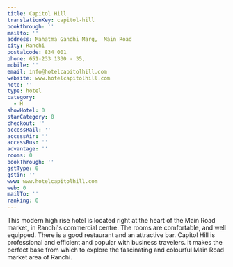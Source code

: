 ```yaml
---
title: Capitol Hill
translationKey: capitol-hill
bookthrough: ''
mailto: ''
address: Mahatma Gandhi Marg,  Main Road
city: Ranchi
postalcode: 834 001
phone: 651-233 1330 - 35,
mobile: ''
email: info@hotelcapitolhill.com
website: www.hotelcapitolhill.com
note: ''
type: hotel
category:
  - H
showHotel: 0
starCategory: 0
checkout: ''
accessRail: ''
accessAir: ''
accessBus: ''
advantage: ''
rooms: 0
bookThrough: ''
gstType: 0
gstin: ''
www: www.hotelcapitolhill.com
web: 0
mailTo: ''
ranking: 0
---
```







This modern high rise hotel is located right at the heart of the Main Road market, in Ranchi's commercial centre. The rooms are comfortable, and well equipped. There is a good restaurant and an attractive bar.    Capitol Hill is professional and efficient and popular with business travelers. It makes the perfect base from which to explore the fascinating and colourful Main Road market area of Ranchi.